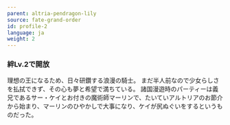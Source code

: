 ```yaml
---
parent: altria-pendragon-lily
source: fate-grand-order
id: profile-2
language: ja
weight: 2
---
```


### 絆Lv.2で開放

理想の王になるため、日々研鑽する浪漫の騎士。
まだ半人前なので少女らしさを払拭できず、その心も夢と希望で満ちている。
諸国漫遊時のパーティーは義兄であるサー・ケイとお付きの魔術師マーリンで、たいていアルトリアのお節介から始まり、マーリンのひやかしで大事になり、ケイが尻ぬぐいをするというものだった。
